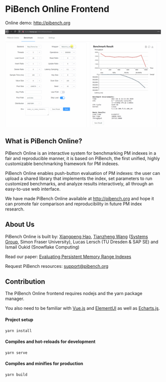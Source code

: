 # PiBench Online Frontend

Online demo: http://pibench.org

![](src/assets/readme-demo.gif)

## What is PiBench Online?

PiBench Online is an interactive system for benchmarking PM indexes in a fair and reproducible manner, it is based on PiBench, the first unified, highly customizable benchmarking framework for PM indexes.

PiBench Online enables push-button evaluation of PM indexes: the user can upload a shared library that implements the index, set parameters to run customized benchmarks, and analyze results interactively, all through an easy-to-use web interface.

We have made PiBench Online available at http://pibench.org and hope it can promote fair comparison and reproducibility in future PM index research.

## About Us

PiBench Online is built by: [Xiangpeng Hao](https://haoxp.xyz), [Tianzheng Wang](https://www2.cs.sfu.ca/~tzwang/) ([Systems Group](http://systems.cs.sfu.ca/), Simon Fraser University), 
Lucas Lersch (TU Dresden & SAP SE) and Ismail Oukid (Snowflake Computing)

Read our paper: [Evaluating Persistent Memory Range Indexes](http://www.vldb.org/pvldb/vol13/p574-lersch.pdf)

Request PiBench resources: support@pibench.org

## Contribution

The PiBench Online frontend requires nodejs and the yarn package manager.

You also need to be familiar with [Vue.js](https://vuejs.org/) and [ElementUI](https://element.eleme.io/#/en-US) as well as [Echarts.js](echartsjs.com/).

#### Project setup
```
yarn install
```

#### Compiles and hot-reloads for development
```
yarn serve
```

#### Compiles and minifies for production
```
yarn build
```